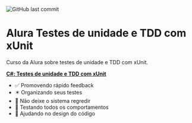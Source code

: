 ![GitHub last commit](https://img.shields.io/github/last-commit/ricardozambon/Alura-Curso-CertificacaoCSharp?logo=github&logoColor=white)

# Alura Testes de unidade e TDD com xUnit
Curso da Alura sobre testes de unidade e TDD com xUnit.

**[C#: Testes de unidade e TDD com xUnit](https://cursos.alura.com.br/course/tdd-csharp-xunit)** 

* :white_check_mark: Promovendo rápido feedback
* :eight_pointed_black_star: Organizando seus testes
* :black_square_button: Não deixe o sistema regredir
* :black_square_button: Testando todos os comportamentos
* :black_square_button: Ajudando no design do código
